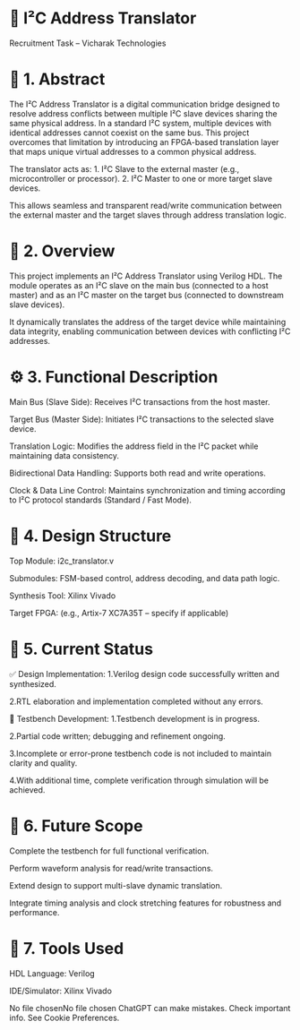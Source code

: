 # 🧠  I²C Address Translator
Recruitment Task – Vicharak Technologies

# 🧾 1. Abstract
The I²C Address Translator is a digital communication bridge designed to resolve address conflicts between multiple I²C slave devices sharing the same physical address.
In a standard I²C system, multiple devices with identical addresses cannot coexist on the same bus.
This project overcomes that limitation by introducing an FPGA-based translation layer that maps unique virtual addresses to a common physical address.

The translator acts as:
      1. I²C Slave to the external master (e.g., microcontroller or processor).
      2. I²C Master to one or more target slave devices.

This allows seamless and transparent read/write communication between the external master and the target slaves through address translation logic.

# 🧩 2. Overview
This project implements an I²C Address Translator using Verilog HDL.
The module operates as an I²C slave on the main bus (connected to a host master) and as an I²C master on the target bus (connected to downstream slave devices).

It dynamically translates the address of the target device while maintaining data integrity, enabling communication between devices with conflicting I²C addresses.

# ⚙️ 3. Functional Description
Main Bus (Slave Side): Receives I²C transactions from the host master.

Target Bus (Master Side): Initiates I²C transactions to the selected slave device.

Translation Logic: Modifies the address field in the I²C packet while maintaining data consistency.

Bidirectional Data Handling: Supports both read and write operations.

Clock & Data Line Control: Maintains synchronization and timing according to I²C protocol standards (Standard / Fast Mode).

# 🧱 4. Design Structure
Top Module: i2c_translator.v

Submodules: FSM-based control, address decoding, and data path logic.

Synthesis Tool: Xilinx Vivado

Target FPGA: (e.g., Artix-7 XC7A35T – specify if applicable)

# 🧩 5. Current Status
✅ Design Implementation:
1.Verilog design code successfully written and synthesized.

2.RTL elaboration and implementation completed without any errors.

🧪 Testbench Development:
1.Testbench development is in progress.

2.Partial code written; debugging and refinement ongoing.

3.Incomplete or error-prone testbench code is not included to maintain clarity and quality.

4.With additional time, complete verification through simulation will be achieved.

# 🔮 6. Future Scope
Complete the testbench for full functional verification.

Perform waveform analysis for read/write transactions.

Extend design to support multi-slave dynamic translation.

Integrate timing analysis and clock stretching features for robustness and performance.

# 🧰 7. Tools Used
HDL Language: Verilog

IDE/Simulator: Xilinx Vivado





No file chosenNo file chosen
ChatGPT can make mistakes. Check important info. See Cookie Preferences.
